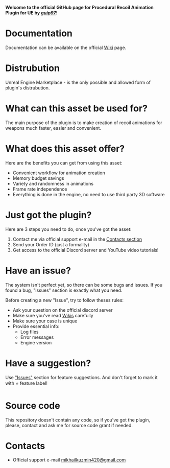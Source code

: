 **Welcome to the official GitHub page for Procedural Recoil Animation Plugin for UE by *[guip97](https://github.com/guip97)*!**

# Documentation
Documentation can be available on the official [Wiki](https://github.com/guip97/ProceduralRecoilAnimationSystem/wiki) page.

# Distrubution
Unreal Engine Marketplace - is the only possible and allowed form of plugin's distrubution.

# What can this asset be used for?

The main purpose of the plugin is to make creation of recoil animations for weapons much faster, easier and convenient.

# What does this asset offer?
Here are the benefits you can get from using this asset:
- Convenient workflow for animation creation
- Memory budget savings
- Variety and randomness in animations
- Frame rate independence
- Everything is done in the engine, no need to use third party 3D software

# Just got the plugin?
Here are 3 steps you need to do, once you've got the asset:
1. Contact me via official support e-mail in the [Contacts section](#contacts)
2. Send your Order ID (just a formality)
3. Get access to the official Discord server and YouTube video tutorials!

# Have an issue?
The system isn't perfect yet, so there can be some bugs and issues. If you found a bug, "Issues" section is exactly what you need.

Before creating a new "Issue", try to follow theses rules:
- Ask your question on the official discord server
- Make sure you've read [Wikis](https://github.com/guip97/ProceduralRecoilAnimationSystem/wiki) carefully
- Make sure your case is unique
- Provide essential info:
  - Log files
  - Error messages
  - Engine version

# Have a suggestion?
Use ["Issues"](https://github.com/guip97/ProceduralRecoilAnimationSystem/issues) section for feature suggestions.
And don't forget to mark it with ⭐ feature label!

# Source code
This repository doesn't contain any code, so if you've got the plugin, please, contact and ask me for source code grant if needed.

# Contacts
- Official support e-mail [mikhailkuzmin420@gmail.com](mailto:mikhailkuzmin420@gmail.com?subject=[GitHub]%20Procedural%20Recoil%20Animation)
